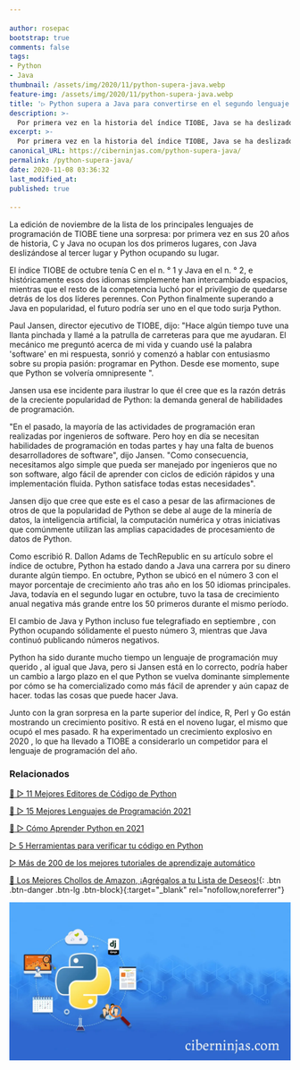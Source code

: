 ```yaml
---

author: rosepac
bootstrap: true
comments: false
tags:
- Python
- Java
thumbnail: /assets/img/2020/11/python-supera-java.webp
feature-img: /assets/img/2020/11/python-supera-java.webp
title: '▷ Python supera a Java para convertirse en el segundo lenguaje de programación más popular'
description: >-
  Por primera vez en la historia del índice TIOBE, Java se ha deslizado fuera de los dos primeros, dejando a Python para ocupar el lugar detrás del actual campeón, C.
excerpt: >-
  Por primera vez en la historia del índice TIOBE, Java se ha deslizado fuera de los dos primeros, dejando a Python para ocupar el lugar detrás del actual campeón, C.
canonical_URL: https://ciberninjas.com/python-supera-java/
permalink: /python-supera-java/
date: 2020-11-08 03:36:32
last_modified_at: 
published: true

---
```


La edición de noviembre de la lista de los principales lenguajes de programación de TIOBE tiene una sorpresa: por primera vez en sus 20 años de historia, C y Java no ocupan los dos primeros lugares, con Java deslizándose al tercer lugar y Python ocupando su lugar.

El índice TIOBE de octubre tenía C en el n. ° 1 y Java en el n. ° 2, e históricamente esos dos idiomas simplemente han intercambiado espacios, mientras que el resto de la competencia luchó por el privilegio de quedarse detrás de los dos líderes perennes. Con Python finalmente superando a Java en popularidad, el futuro podría ser uno en el que todo surja Python.

Paul Jansen, director ejecutivo de TIOBE, dijo: "Hace algún tiempo tuve una llanta pinchada y llamé a la patrulla de carreteras para que me ayudaran. El mecánico me preguntó acerca de mi vida y cuando usé la palabra 'software' en mi respuesta, sonrió y comenzó a hablar con entusiasmo sobre su propia pasión: programar en Python. Desde ese momento, supe que Python se volvería omnipresente ".

Jansen usa ese incidente para ilustrar lo que él cree que es la razón detrás de la creciente popularidad de Python: la demanda general de habilidades de programación.

"En el pasado, la mayoría de las actividades de programación eran realizadas por ingenieros de software. Pero hoy en día se necesitan habilidades de programación en todas partes y hay una falta de buenos desarrolladores de software", dijo Jansen. "Como consecuencia, necesitamos algo simple que pueda ser manejado por ingenieros que no son software, algo fácil de aprender con ciclos de edición rápidos y una implementación fluida. Python satisface todas estas necesidades".

Jansen dijo que cree que este es el caso a pesar de las afirmaciones de otros de que la popularidad de Python se debe al auge de la minería de datos, la inteligencia artificial, la computación numérica y otras iniciativas que comúnmente utilizan las amplias capacidades de procesamiento de datos de Python. 

Como escribió R. Dallon Adams de TechRepublic en su artículo sobre el índice de octubre, Python ha estado dando a Java una carrera por su dinero durante algún tiempo. En octubre, Python se ubicó en el número 3 con el mayor porcentaje de crecimiento año tras año en los 50 idiomas principales. Java, todavía en el segundo lugar en octubre, tuvo la tasa de crecimiento anual negativa más grande entre los 50 primeros durante el mismo período. 

El cambio de Java y Python incluso fue telegrafiado en septiembre , con Python ocupando sólidamente el puesto número 3, mientras que Java continuó publicando números negativos.

Python ha sido durante mucho tiempo un lenguaje de programación muy querido , al igual que Java, pero si Jansen está en lo correcto, podría haber un cambio a largo plazo en el que Python se vuelva dominante simplemente por cómo se ha comercializado como más fácil de aprender y aún capaz de hacer. todas las cosas que puede hacer Java.

Junto con la gran sorpresa en la parte superior del índice, R, Perl y Go están mostrando un crecimiento positivo. R está en el noveno lugar, el mismo que ocupó el mes pasado. R ha experimentado un crecimiento explosivo en 2020 , lo que ha llevado a TIOBE a considerarlo un competidor para el lenguaje de programación del año.

### **Relacionados** <!-- omit in toc -->

[🥇 ▷ 11 Mejores Editores de Código de Python](https://ciberninjas.com/mejores-ide-python/)

[🥇 ▷ 15 Mejores Lenguajes de Programación 2021](https://ciberninjas.com/15-mejores-lenguajes-programacion/)

[🥇 ▷ Cómo Aprender Python en 2021](https://ciberninjas.com/python/)

[▷ 5 Herramientas para verificar tu código en Python](https://ciberninjas.com/python-5-herramientas-limpiar-codigo/)

[▷ Más de 200 de los mejores tutoriales de aprendizaje automático](https://ciberninjas.com/aprendizaje-automatico-cursos-ingles/)

[🛒 Los Mejores Chollos de Amazon, ¡Agrégalos a tu Lista de Deseos!](/amazon/ "Los Mejores Chollos de Amazon, Ofertas Flash, Black Monday y Amazon Prime Day"){: .btn .btn-danger .btn-lg .btn-block}{:target="_blank" rel="nofollow,noreferrer"}

![Python supera a Java para convertirse en el segundo lenguaje de programación más popular](/assets/img/2020/11/python-supera-java.webp)